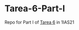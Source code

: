 # Tarea-6-Part-I
Repo for Part I of [Tarea 6](https://alonso-mendoza.github.io/Tarea-6-Part-I/) in 1IAS21
